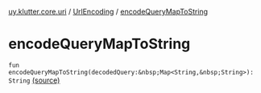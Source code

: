 [uy.klutter.core.uri](../index.md) / [UrlEncoding](index.md) / [encodeQueryMapToString](.)


# encodeQueryMapToString
`fun encodeQueryMapToString(decodedQuery:&nbsp;Map<String,&nbsp;String>): String` [(source)](https://github.com/kohesive/klutter/blob/master/core-jdk6/src/main/kotlin/uy/klutter/core/uri/UrlEncoding.kt#L483)



